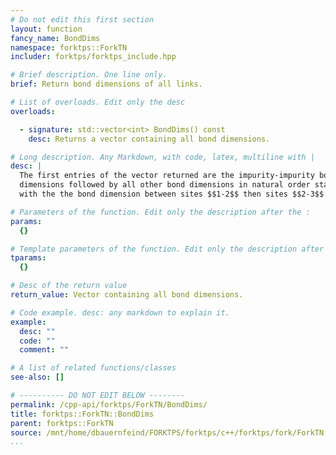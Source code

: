 ```yaml
---
# Do not edit this first section
layout: function
fancy_name: BondDims
namespace: forktps::ForkTN
includer: forktps/forktps_include.hpp

# Brief description. One line only.
brief: Return bond dimensions of all links.

# List of overloads. Edit only the desc
overloads:

  - signature: std::vector<int> BondDims() const
    desc: Returns a vector containing all bond dimensions.

# Long description. Any Markdown, with code, latex, multiline with |
desc: |
  The first entries of the vector returned are the impurity-impurity bond
  dimensions followed by all other bond dimensions in natural order starting 
  with the the bond dimension between sites $$1-2$$ then sites $$2-3$$ etc.

# Parameters of the function. Edit only the description after the :
params:
  {}

# Template parameters of the function. Edit only the description after the :
tparams:
  {}

# Desc of the return value
return_value: Vector containing all bond dimensions.

# Code example. desc: any markdown to explain it.
example:
  desc: ""
  code: ""
  comment: ""

# A list of related functions/classes
see-also: []

# ---------- DO NOT EDIT BELOW --------
permalink: /cpp-api/forktps/ForkTN/BondDims/
title: forktps::ForkTN::BondDims
parent: forktps::ForkTN
source: /mnt/home/dbauernfeind/FORKTPS/forktps/c++/forktps/fork/ForkTN.hpp
...
```


